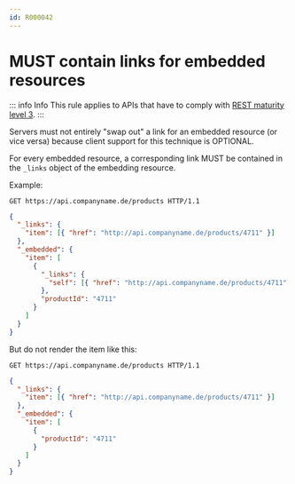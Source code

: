 ```yaml
---
id: R000042
---
```


# MUST contain links for embedded resources

::: info Info
This rule applies to APIs that have to comply with [REST maturity level 3](../../maturity-level/rules/must-implement-rest-maturity-level-3-for-transitional-apis.md).
:::

Servers must not entirely "swap out" a link for an embedded resource (or vice versa) because client support for this technique is OPTIONAL.

For every embedded resource, a corresponding link MUST be contained in the `_links` object of the embedding resource.

Example:

```http request
GET https://api.companyname.de/products HTTP/1.1
```

```json
{
  "_links": {
    "item": [{ "href": "http://api.companyname.de/products/4711" }]
  },
  "_embedded": {
    "item": [
      {
        "_links": {
          "self": [{ "href": "http://api.companyname.de/products/4711" }]
        },
        "productId": "4711"
      }
    ]
  }
}
```

But do not render the item like this:

```http request
GET https://api.companyname.de/products HTTP/1.1
```

```json
{
  "_links": {
    "item": [{ "href": "http://api.companyname.de/products/4711" }]
  },
  "_embedded": {
    "item": [
      {
        "productId": "4711"
      }
    ]
  }
}
```
